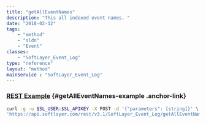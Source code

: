 ```yaml
---
title: "getAllEventNames"
description: "This all indexed event names. "
date: "2018-02-12"
tags:
    - "method"
    - "sldn"
    - "Event"
classes:
    - "SoftLayer_Event_Log"
type: "reference"
layout: "method"
mainService : "SoftLayer_Event_Log"
---
```


### [REST Example](#getAllEventNames-example) <a href="/article/rest/"><i class="fas fa-question"></i></a> {#getAllEventNames-example .anchor-link} 
```bash
curl -g -u $SL_USER:$SL_APIKEY -X POST -d '{"parameters": [string]}' \
'https://api.softlayer.com/rest/v3.1/SoftLayer_Event_Log/getAllEventNames'
```

